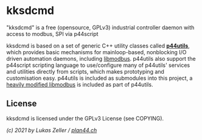 
kksdcmd
=======

"kksdcmd" is a free (opensource, GPLv3) industrial controller daemon with access to modbus, SPI via p44script

kksdcmd is based on a set of generic C++ utility classes called [**p44utils**](https://github.com/plan44/p44utils), which provides basic mechanisms for mainloop-based, nonblocking I/O driven automation daemons, including [libmodbus](https://www.libmodbus.org).
p44utils also support the p44script scripting language to use/configure many of p44utils' services and utilities directly from scripts, which makes prototyping and customisation easy.
p44utils is included as submodules into this project, a [heavily modified libmodbus](https://github.com/plan44/p44utils/tree/master/thirdparty/libmodbus) is included as part of p44utils.

License
-------

kksdcmd is licensed under the GPLv3 License (see COPYING).

*(c) 2021 by Lukas Zeller / [plan44.ch](http://www.plan44.ch/automation)*







